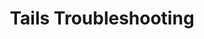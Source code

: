 ---
lang: es
layout: doc
redirect_from:
- /es/doc/tails-troubleshooting/
redirect_to: https://github.com/Qubes-Community/Contents/blob/master/docs/troubleshooting/tails-troubleshooting.md
ref: 237
title: Tails Troubleshooting
---